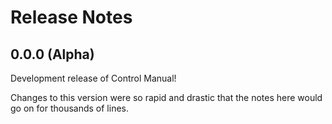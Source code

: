 # Release Notes

## 0.0.0 (Alpha)

Development release of Control Manual!

Changes to this version were so rapid and drastic that the notes here would go on for thousands of lines.
